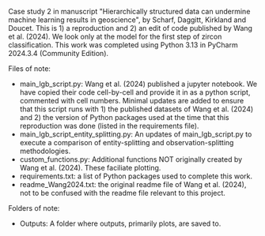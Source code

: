 Case study 2 in manuscript "Hierarchically structured data can undermine machine learning results in geoscience", by Scharf, Daggitt, Kirkland and Doucet.
This is 1) a reproduction and 2) an edit of code published by Wang et al. (2024). We look only at the model for the first step of zircon classification.
This work was completed using Python 3.13 in PyCharm 2024.3.4 (Community Edition).

Files of note:
- main_lgb_script.py: Wang et al. (2024) published a jupyter notebook. We have copied their code cell-by-cell and provide it in as a python script, commented with cell numbers. Minimal updates are added to ensure that this script runs with 1) the published datasets of Wang et al. (2024) and 2) the version of Python packages used at the time that this reproduction was done (listed in the requirements file).
- main_lgb_script_entity_splitting.py: An updates of main_lgb_script.py to execute a comparison of entity-splitting and observation-splitting methodologies.
- custom_functions.py: Additional functions NOT originally created by Wang et al. (2024). These faciliate plotting.
- requirements.txt: a list of Python packages used to complete this work.
- readme_Wang2024.txt: the original readme file of Wang et al. (2024), not to be confused with the readme file relevant to this project.

Folders of note:
- Outputs: A folder where outputs, primarily plots, are saved to.